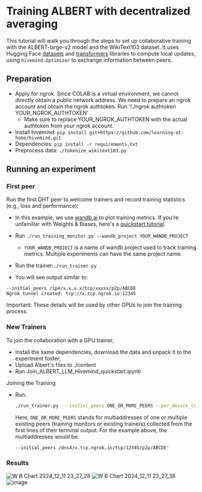 # Training ALBERT with decentralized averaging

This tutorial will walk you through the steps to set up collaborative training with the ALBERT-large-v2 model and the
WikiText103 dataset. It uses Hugging Face [datasets](https://github.com/huggingface/datasets)
and [transformers](https://github.com/huggingface/transformers/) libraries to compute local updates,
using `hivemind.Optimizer` to exchange information between peers.

## Preparation

* Apply for ngrok. Since COLAB is a virtual environment, we cannot directly obtain a public network address. We need to prepare an ngrok account and obtain the ngrok authtoken. Run '!./ngrok authtoken YOUR_NGROK_AUTHTOKEN' 
  * Make sure to replace YOUR_NGROK_AUTHTOKEN with the actual authtoken from your ngrok account.   
* Install hivemind: `pip install git+https://github.com/learning-at-home/hivemind.git`
* Dependencies: `pip install -r requirements.txt`
* Preprocess data: `./tokenize_wikitext103.py`

## Running an experiment

### First peer

Run the first DHT peer to welcome trainers and record training statistics (e.g., loss and performance):

- In this example, we use [wandb.ai](https://wandb.ai/site) to plot training metrics. If you're unfamiliar with Weights
  & Biases, here's a [quickstart tutorial](https://docs.wandb.ai/quickstart).
- Run `./run_training_monitor.py --wandb_project YOUR_WANDB_PROJECT`

  - `YOUR_WANDB_PROJECT` is a name of wandb project used to track training metrics. Multiple experiments can have the
    same project name.

- Run the trainer:`./run_trainer.py`
  
- You will see output similar to:
```
--initial_peers /ip4/x.x.x.x/tcp/xxxxx/p2p/ABCDE
Ngrok tunnel created: tcp://x.tcp.ngrok.io:12345
```

Important: These details will be used by other GPUs to join the training process.

### New Trainers

To join the collaboration with a GPU trainer,

- Install the same dependencies, download the data and unpack it to the experiment folder;
- Upload Albert's files to ./content
- Run Join_ALBERT_LLM_Hivemind_quickstart.ipynb

Joining the Training

- Run:
  ```bash
  ./run_trainer.py  --initial_peers ONE_OR_MORE_PEERS --per_device_train_batch_size BATCH_SIZE_FOR_YOUR_GPU
  ```

  Here, `ONE_OR_MORE_PEERS` stands for multiaddresses of one or multiple existing peers (training monitors or existing
  trainers)
  collected from the first lines of their terminal output. For the example above, the multiaddresses would be:
  ```
  --initial_peers /dns4/x.tcp.ngrok.io/tcp/12345/p2p/ABCDE'
  ```

### Results

![W B Chart 2024_12_11 23_27_28](https://github.com/user-attachments/assets/251db64d-557c-4a9b-95b6-10c37334fc15)
![W B Chart 2024_12_11 23_27_38](https://github.com/user-attachments/assets/9845a678-7d9b-489b-9aa9-d7a7dd4e99a3)
![image](https://github.com/user-attachments/assets/8cc840ef-f15d-4fa9-b029-d4e19aee02d5)

